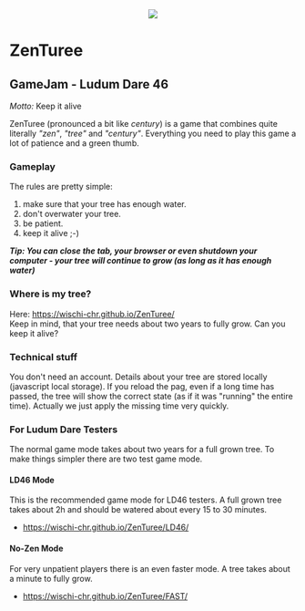 <div align="center">
  <img src="https://raw.githubusercontent.com/wischi-chr/ZenTuree/master/doc/sample-tree.png">
</div>

# ZenTuree
## GameJam - Ludum Dare 46

_Motto:_ Keep it alive

ZenTuree (pronounced a bit like _century_) is a game that combines quite literally _"zen"_, _"tree"_ and _"century"_.
Everything you need to play this game a lot of patience and a green thumb.

### Gameplay
The rules are pretty simple:
1. make sure that your tree has enough water.
2. don't overwater your tree.
3. be patient.
4. keep it alive ;-)

***Tip: You can close the tab, your browser or even shutdown your computer - your tree will continue to grow (as long as it has enough water)***

### Where is my tree?
Here: https://wischi-chr.github.io/ZenTuree/  
Keep in mind, that your tree needs about two years to fully grow. Can you keep it alive?

### Technical stuff
You don't need an account. Details about your tree are stored locally (javascript local storage). If you reload the pag, even if a long time has passed, the tree will show the correct state (as if it was "running" the entire time). Actually we just apply the missing time very quickly.

### For Ludum Dare Testers
The normal game mode takes about two years for a full grown tree. To make things simpler there are two test game mode.

#### LD46 Mode
This is the recommended game mode for LD46 testers. A full grown tree takes about 2h and should be watered about every 15 to 30 minutes.
 - https://wischi-chr.github.io/ZenTuree/LD46/

#### No-Zen Mode
For very unpatient players there is an even faster mode. A tree takes about a minute to fully grow.
 - https://wischi-chr.github.io/ZenTuree/FAST/
